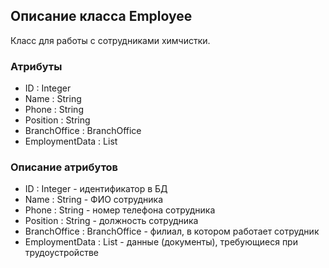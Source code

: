 ## Описание класса Employee 
Класс для работы с сотрудниками химчистки.

### Атрибуты 
+ ID : Integer
+ Name : String
+ Phone : String
+ Position : String
+ BranchOffice : BranchOffice
+ EmploymentData : List<String>

### Описание атрибутов
+ ID : Integer - идентификатор в БД
+ Name : String - ФИО сотрудника
+ Phone : String - номер телефона сотрудника
+ Position : String - должность сотрудника
+ BranchOffice : BranchOffice - филиал, в котором работает сотрудник
+ EmploymentData : List<String> - данные (документы), требующиеся при трудоустройстве
